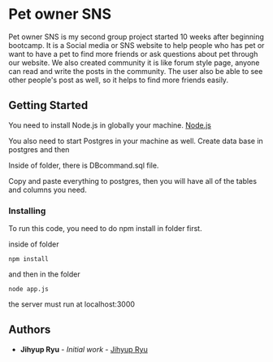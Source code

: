 # Pet owner SNS

Pet owner SNS is my second group project started 10 weeks after beginning bootcamp. It is a Social media or SNS website to help people who has pet or want to have a pet to find more friends or ask questions about pet through our website. We also created community it is like forum style page, anyone can read and write the posts in the community. The user also be able to see other people's post as well, so it helps to find more friends easily.

## Getting Started

You need to install Node.js in globally your machine. [Node.js](https://nodejs.org/en/)

You also need to start Postgres in your machine as well.
Create data base in postgres and then

Inside of folder, there is  DBcommand.sql file.

Copy and paste everything to postgres, then you will have all of the tables and columns you need.

### Installing

To run this code, you need to do npm install in folder first.

inside of folder
```
npm install
```

and then in the folder

```
node app.js
```

the server must run at localhost:3000

## Authors

* **Jihyup Ryu** - *Initial work* - [Jihyup Ryu](https://github.com/JihyupRyu)
